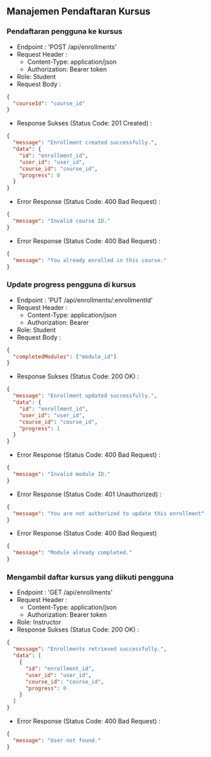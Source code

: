 ## Manajemen Pendaftaran Kursus

### Pendaftaran pengguna ke kursus

- Endpoint : 'POST /api/enrollments'
- Request Header :
  - Content-Type: application/json
  - Authorization: Bearer token
- Role: Student
- Request Body :

```json
{
  "courseId": "course_id"
}
```

- Response Sukses (Status Code: 201 Created) :

```json
{
  "message": "Enrollment created successfully.",
  "data": {
    "id": "enrollment_id",
    "user_id": "user_id",
    "course_id": "course_id",
    "progress": 0
  }
}
```

- Error Response (Status Code: 400 Bad Request) :

```json
{
  "message": "Invalid course ID."
}
```

- Error Response (Status Code: 400 Bad Request) :

```json
{
  "message": "You already enrolled in this course."
}
```

### Update progress pengguna di kursus

- Endpoint : 'PUT /api/enrollments/:enrollmentId'
- Request Header :
  - Content-Type: application/json
  - Authorization: Bearer
- Role: Student
- Request Body :

```json
{
  "completedModules": ["module_id"]
}
```

- Response Sukses (Status Code: 200 OK) :

```json
{
  "message": "Enrollment updated successfully.",
  "data": {
    "id": "enrollment_id",
    "user_id": "user_id",
    "course_id": "course_id",
    "progress": 1
  }
}
```

- Error Response (Status Code: 400 Bad Request) :

```json
{
  "message": "Invalid module ID."
}
```

- Error Response (Status Code: 401 Unauthorized) :

```json
{
  "message": "You are not authorized to update this enrollment"
}
```

- Error Response (Status Code: 400 Bad Request)

```json
{
  "message": "Module already completed."
}
```

### Mengambil daftar kursus yang diikuti pengguna

- Endpoint : 'GET /api/enrollments'
- Request Header :
  - Content-Type: application/json
  - Authorization: Bearer token
- Role: Instructor
- Response Sukses (Status Code: 200 OK) :

```json
{
  "message": "Enrollments retrieved successfully.",
  "data": [
    {
      "id": "enrollment_id",
      "user_id": "user_id",
      "course_id": "course_id",
      "progress": 0
    }
  ]
}
```

- Error Response (Status Code: 400 Bad Request) :

```json
{
  "message": "User not found."
}
```
